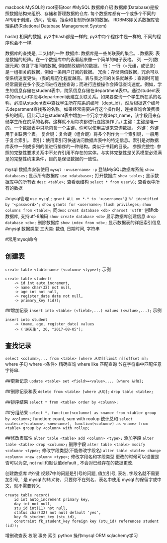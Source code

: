macbook MySQL的 root密码toor
#MySQL
数据库介绍
数据库(Database)是按照数据结构来组织、存储和管理数据的仓库.
每个数据库都有一个或多个不同的API用于创建，访问，管理，搜索和复制所保存的数据。
RDBMS即关系数据库管理系统(Relational Database Management System)

hash()
相同的数据, py2中hash都是一样的, py3中每个程序中是一样的, 不同的程序也会不一样.

数据库的查找是, 二叉树的一种
数据库: 数据库是一些关联表的集合。.
数据表: 表是数据的矩阵。在一个数据库中的表看起来像一个简单的电子表格。
列: 一列(数据元素) 包含了相同的数据, 例如邮政编码的数据。
行：一行（=元组，或记录）是一组相关的数据，例如一条用户订阅的数据。
冗余：存储两倍数据，冗余可以使系统速度更快。(表的规范化程度越高，表与表之间的关系就越多；查询时可能经常需要在多个表之间进行连接查询；而进行连接操作会降低查询速度。例如，学生的信息存储在student表中，院系信息存储在department表中。通过student表中的dept_id字段与department表建立关联关系。如果要查询一个学生所在系的名称，必须从student表中查找学生所在院系的编号（dept_id），然后根据这个编号去department查找系的名称。如果经常需要进行这个操作时，连接查询会浪费很多的时间。因此可以在student表中增加一个冗余字段dept_name，该字段用来存储学生所在院系的名称。这样就不用每次都进行连接操作了。)
主键：主键是唯一的。一个数据表中只能包含一个主键。你可以使用主键来查询数据。
外键：外键用于关联两个表。
复合键：复合键（组合键）将多个列作为一个索引键，一般用于复合索引。
索引：使用索引可快速访问数据库表中的特定信息。索引是对数据库表中一列或多列的值进行排序的一种结构。类似于书籍的目录。
参照完整性: 参照的完整性要求关系中不允许引用不存在的实体。与实体完整性是关系模型必须满足的完整性约束条件，目的是保证数据的一致性。


mysql 数据库安装使用
`mysql -u<username> -p` 登陆MySQL数据库系统
`show databases;` 显示所有数据库
`use <database>;` 打开数据库
`show tables;` 显示数据库中的所有表
`desc <table>;` 查看表结构
`select * from user\G;` 查看表中所有的数据

#mysql管理
`use mysql;`
`grant ALL on *.* to '<username>'@'%' identified by '<password>';`
`show grants for <username>;`
`flush privileges;`
`show columns from <table>;` 同`desc`
`creat database <db> charset 'utf8'` 创建db数据库, 支持utf-8编码
`show create database <db>` 显示数据库创建信息
`drop database <db>;` 删除数据库
`show index from <db>;` 显示数据表的详细索引信息
#mysql 数据类型
三大类: 数值, 日期时间, 字符串

#常用mysql命令
## 创建表 
`create table <tablename> (<column> <type>);`
示例

```
create table student(
    -> id int auto_increment,
    -> name char(32) not null,
    -> age int not null,
    -> register_date date not null,
    -> primary_key (id));
```
##增加记录 
`insert into <table> (<field>,...) values (<value>,...);`
示例

```
insert into student
    -> (name, age, register_date) values
    -> ('房天生', 20, "2017-08-05");
```
## 查找记录 
`select <column>,... from <table> [where 从句][limit n][offset m];`
    where 子句
    where <条件>  精确查询
    where <column> like <match> 匹配查询
    %在字符串中匹配任意字符串.

##更新记录 
`update <table> set <field>=<value>,... [where 从句];`

##删除记录和表 
`delete from <table> [where 从句];` `drop table <table>;`

##排序结果 
`select * from <table> order by <column>;`

##分组结果 
`select *, function(<column>) as <name> from <table> group by <column>;`
function: count, sum
with roolup 统计总和
`select coalesce(<column>, <newname>), function(<column>) as <name> from <table> group by <column> with rollup;`

##修改表属性
`alter table <table> add <column> <type>;` 添加字段
`alter table <table> drop <column>;` 删除字段
`alter table <table> modify <column> <type>;` 修改字段类型(不能修改字段名)
`alter table <table> change <column> <new column> <type>;` 修改字段名和字段类型
更改的时候可以设置是否可以为空, not null和默认值default <value>, 不会对已经存在的数据更改.

创建数据库
#外键
视频7中的问题是引号的问题, 值加引号, 表名, 字段名就不需要加引号, ` 是 mysql 的转义符，只要你不在列名、表名中使用 mysql 的保留字或中文，就不需要转义.

```
create table record(
    id int auto_increment primary key,
    day int not null,
    stu_id int(11) not null,
    status char(32) not null default 'yes', 
    key fk_student_key (stu_id),
    constraint fk_student_key foreign key (stu_id) references student (id));
```


增删改查表
权限
事务 
索引
python 操作mysql 
ORM sqlachemy学习

